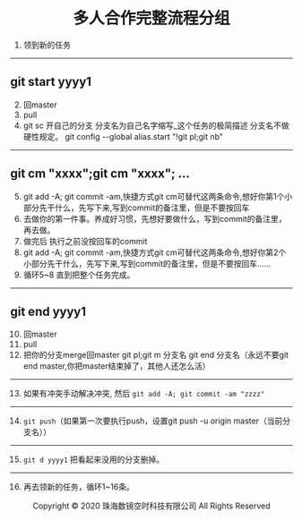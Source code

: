 # <center>多人合作完整流程分组</center>

1. 领到新的任务

----------------------------------------------------

## git start yyyy1

2. 回master 
3. pull
4. git sc 开自己的分支 分支名为自己名字缩写_这个任务的极简描述 分支名不做硬性规定。
git config --global alias.start "!git pl;git nb"

----------------------------------------------------

## git cm "xxxx";git cm "xxxx";    ...

5. git add -A; git commit -am,快捷方式git cm可替代这两条命令,想好你第1个小部分先干什么，先写下来,写到commit的备注里，但是不要按回车
6. 去做你的第一件事。养成好习惯，先想好要做什么，写到commit的备注里，再去做。
7. 做完后 执行之前没按回车的commit
8. git add -A; git commit -am,快捷方式git cm可替代这两条命令,想好你第2个小部分先干什么，先写下来,写到commit的备注里，但是不要按回车……
9. 循环5~8 直到把整个任务完成。

----------------------------------------------------

## git end yyyy1

10. 回master
11. pull
12. 把你的分支merge回master
git pl;git m 分支名
git end 分支名（永远不要git end master,你把master结束掉了，其他人还怎么活）

----------------------------------------------------

13. 如果有冲突手动解决冲突,  然后 `git add -A; git commit -am "zzzz"`

----------------------------------------------------

14. `git push`（如果第一次要执行push，设置git push -u origin master（当前分支名））

----------------------------------------------------

15. `git d yyyy1` 把看起来没用的分支删掉。

----------------------------------------------------

16. 再去领新的任务，循环1~16条。

<center> Copyright © 2020 珠海数镜空时科技有限公司 All Rights Reserved</center>
